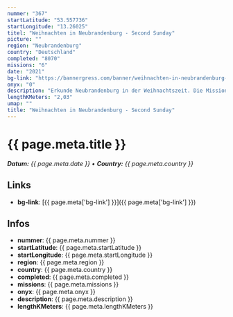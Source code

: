 ```yaml
---
nummer: "367"
startLatitude: "53.557736"
startLongitude: "13.26025"
titel: "Weihnachten in Neubrandenburg - Second Sunday"
picture: ""
region: "Neubrandenburg"
country: "Deutschland"
completed: "8070"
missions: "6"
date: "2021"
bg-link: "https://bannergress.com/banner/weihnachten-in-neubrandenburg-second-sunday-fc21"
onyx: "0"
description: "Erkunde Neubrandenburg in der Weihnachtszeit. Die Mission beginnt und endet auf dem Marktplatz."
lengthKMeters: "2,03"
umap: ""
title: "Weihnachten in Neubrandenburg - Second Sunday"
---
```


# {{ page.meta.title }}
_**Datum:** {{ page.meta.date }} • **Country:** {{ page.meta.country }}_

## Links
- **bg-link**: [{{ page.meta['bg-link'] }}]({{ page.meta['bg-link'] }})

## Infos
- **nummer**: {{ page.meta.nummer }}
- **startLatitude**: {{ page.meta.startLatitude }}
- **startLongitude**: {{ page.meta.startLongitude }}
- **region**: {{ page.meta.region }}
- **country**: {{ page.meta.country }}
- **completed**: {{ page.meta.completed }}
- **missions**: {{ page.meta.missions }}
- **onyx**: {{ page.meta.onyx }}
- **description**: {{ page.meta.description }}
- **lengthKMeters**: {{ page.meta.lengthKMeters }}

